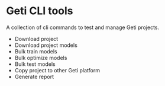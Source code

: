 # Geti CLI tools

A collection of cli commands to test and manage Geti projects.

- Download project
- Download project models
- Bulk train models
- Bulk optimize models
- Bulk test models
- Copy project to other Geti platform
- Generate report

